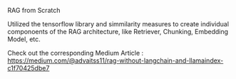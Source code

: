  RAG from Scratch 

Utilized the tensorflow library and simmilarity measures to create individual componoents of the RAG architecture, like Retriever, Chunking, Embedding Model, etc. 

Check out the corresponding Medium Article : https://medium.com/@advaitss11/rag-without-langchain-and-llamaindex-c1f70425dbe7

